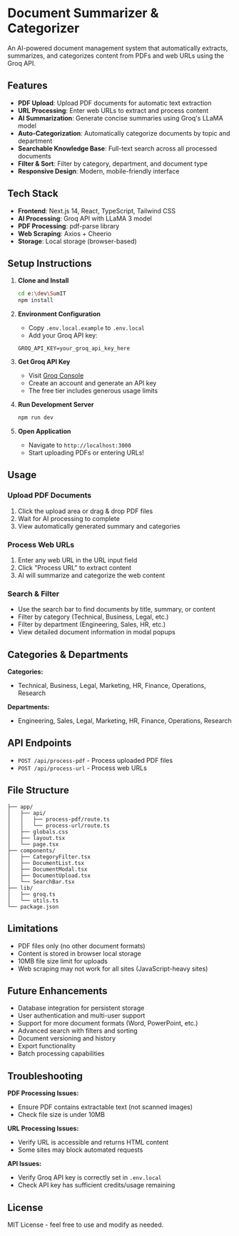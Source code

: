 # Document Summarizer & Categorizer

An AI-powered document management system that automatically extracts, summarizes, and categorizes content from PDFs and web URLs using the Groq API.

## Features

- **PDF Upload**: Upload PDF documents for automatic text extraction
- **URL Processing**: Enter web URLs to extract and process content
- **AI Summarization**: Generate concise summaries using Groq's LLaMA model
- **Auto-Categorization**: Automatically categorize documents by topic and department
- **Searchable Knowledge Base**: Full-text search across all processed documents
- **Filter & Sort**: Filter by category, department, and document type
- **Responsive Design**: Modern, mobile-friendly interface

## Tech Stack

- **Frontend**: Next.js 14, React, TypeScript, Tailwind CSS
- **AI Processing**: Groq API with LLaMA 3 model
- **PDF Processing**: pdf-parse library
- **Web Scraping**: Axios + Cheerio
- **Storage**: Local storage (browser-based)

## Setup Instructions

1. **Clone and Install**
   ```bash
   cd e:\dev\SumIT
   npm install
   ```

2. **Environment Configuration**
   - Copy `.env.local.example` to `.env.local`
   - Add your Groq API key:
   ```
   GROQ_API_KEY=your_groq_api_key_here
   ```

3. **Get Groq API Key**
   - Visit [Groq Console](https://console.groq.com/)
   - Create an account and generate an API key
   - The free tier includes generous usage limits

4. **Run Development Server**
   ```bash
   npm run dev
   ```

5. **Open Application**
   - Navigate to `http://localhost:3000`
   - Start uploading PDFs or entering URLs!

## Usage

### Upload PDF Documents
1. Click the upload area or drag & drop PDF files
2. Wait for AI processing to complete
3. View automatically generated summary and categories

### Process Web URLs
1. Enter any web URL in the URL input field
2. Click "Process URL" to extract content
3. AI will summarize and categorize the web content

### Search & Filter
- Use the search bar to find documents by title, summary, or content
- Filter by category (Technical, Business, Legal, etc.)
- Filter by department (Engineering, Sales, HR, etc.)
- View detailed document information in modal popups

## Categories & Departments

**Categories:**
- Technical, Business, Legal, Marketing, HR, Finance, Operations, Research

**Departments:**
- Engineering, Sales, Legal, Marketing, HR, Finance, Operations, Research

## API Endpoints

- `POST /api/process-pdf` - Process uploaded PDF files
- `POST /api/process-url` - Process web URLs

## File Structure

```
├── app/
│   ├── api/
│   │   ├── process-pdf/route.ts
│   │   └── process-url/route.ts
│   ├── globals.css
│   ├── layout.tsx
│   └── page.tsx
├── components/
│   ├── CategoryFilter.tsx
│   ├── DocumentList.tsx
│   ├── DocumentModal.tsx
│   ├── DocumentUpload.tsx
│   └── SearchBar.tsx
├── lib/
│   ├── groq.ts
│   └── utils.ts
└── package.json
```

## Limitations

- PDF files only (no other document formats)
- Content is stored in browser local storage
- 10MB file size limit for uploads
- Web scraping may not work for all sites (JavaScript-heavy sites)

## Future Enhancements

- Database integration for persistent storage
- User authentication and multi-user support
- Support for more document formats (Word, PowerPoint, etc.)
- Advanced search with filters and sorting
- Document versioning and history
- Export functionality
- Batch processing capabilities

## Troubleshooting

**PDF Processing Issues:**
- Ensure PDF contains extractable text (not scanned images)
- Check file size is under 10MB

**URL Processing Issues:**
- Verify URL is accessible and returns HTML content
- Some sites may block automated requests

**API Issues:**
- Verify Groq API key is correctly set in `.env.local`
- Check API key has sufficient credits/usage remaining

## License

MIT License - feel free to use and modify as needed.